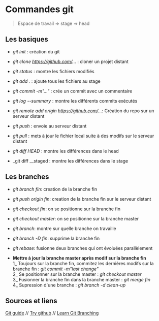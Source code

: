 
# Commandes git

> Espace de travail => stage => head

## Les basiques
* _git init_ : création du git  
* _git clone https://github.com/..._ : cloner un projet distant  
* _git status_ : montre les fichiers modifiés  
* _git add ._ : ajoute tous les fichiers au stage  
* _git commit -m"..."_ : crée un commit avec un commentaire  
* _git log --summary_ : montre les différents commits exécutés  

* _git remote add origin https://github.com/..._: Création du repo sur un serveur distant  
* _git push_ : envoie au serveur distant  

* _git pull_ : mets à jour le fichier local suite à des modifs sur le serveur distant  
* _git diff HEAD_ : montre les différences dans le head  
* _git diff __staged : montre les différences dans le stage

## Les branches  
* _git branch fin_: creation de la branche fin
* _git push origin fin_: creation de la branche fin sur le serveur distant  
* _git checkout fin_: on se positionne sur la branche fin  
* _git checkout master_: on se positionne sur la branche master  
* _git branch_: montre sur quelle branche on travaille  
* _git branch -D fin_: supprime la branche fin  
* _git rebase_: fusionne deux branches qui ont évoluées parallèlement  


* __Mettre à jour la branche master après modif sur la branche fin__  
1_ Toujours sur la branche fin, commitez les dernières modifs sur la branche fin : _git commit -m"last change"_  
2_ Se positionner sur la branche master : _git checkout master_  
3_ Fusionner la branche fin dans la branche master : _git merge fin_  
4_ Supression d'une branche : _git branch -d clean-up_  




## Sources et liens 
[Git guide](http://rogerdudler.github.io/git-guide/index.fr.html) // [Try github](https://try.github.io/levels/1/challenges/1) // [Learn Git Branching](http://learngitbranching.js.org/)  